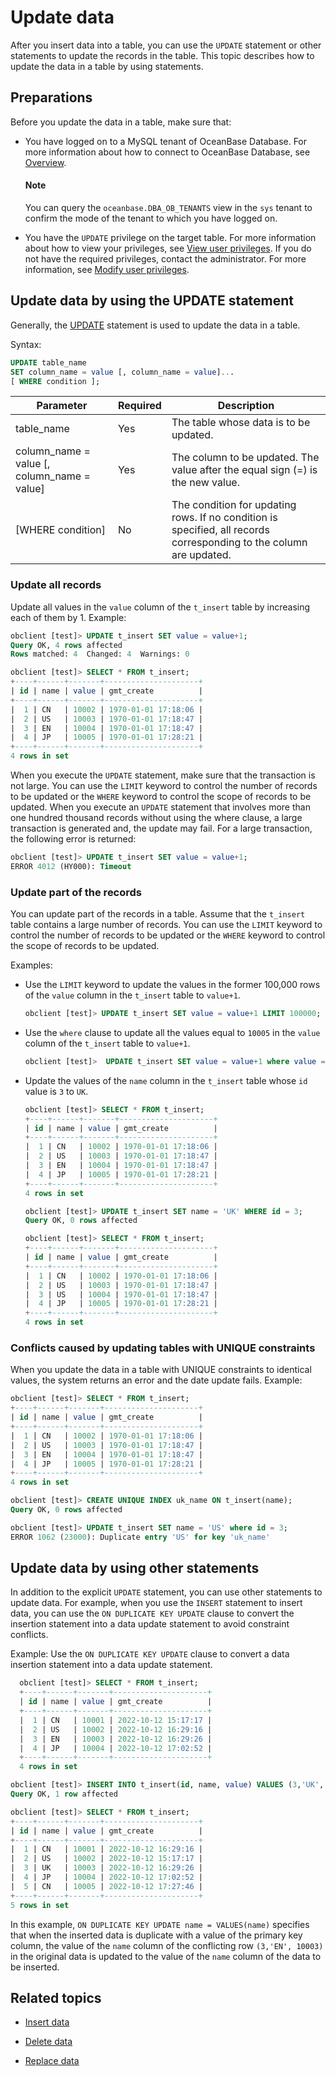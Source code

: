 # Update data

After you insert data into a table, you can use the `UPDATE` statement or other statements to update the records in the table. This topic describes how to update the data in a table by using statements. 

## Preparations

Before you update the data in a table, make sure that:

* You have logged on to a MySQL tenant of OceanBase Database. For more information about how to connect to OceanBase Database, see [Overview](../1.database-connection-with-client-of-mysql-mode/1.connection-methods-overview-of-mysql-mode.md). 
 
  <main id="notice" type='explain'>
   <h4>Note</h4>
   <p>You can query the <code>oceanbase.DBA_OB_TENANTS</code> view in the <code>sys</code> tenant to confirm the mode of the tenant to which you have logged on.</p>
  </main>

* You have the `UPDATE` privilege on the target table. For more information about how to view your privileges, see [View user privileges](../../../6.manage/5.security-and-permissions/3.access-control/2.user-and-permission/2.permission-of-mysql-mode/4.view-user-permissions-of-mysql-mode.md). If you do not have the required privileges, contact the administrator. For more information, see [Modify user privileges](../../../6.manage/5.security-and-permissions/3.access-control/2.user-and-permission/2.permission-of-mysql-mode/5.modify-user-permissions-of-mysql-mode.md). 

## Update data by using the UPDATE statement

Generally, the [UPDATE](../../../7.reference/4.development-reference/1.sql-syntax/2.common-tenant-of-mysql-mode/6.sql-statement-of-mysql-mode/90.update-of-mysql-mode.md) statement is used to update the data in a table. 

Syntax:

```sql
UPDATE table_name
SET column_name = value [, column_name = value]...
[ WHERE condition ];
```

| Parameter | Required | Description |
|-----------------------------------------------|------|-----------------------------------------|
| table_name | Yes | The table whose data is to be updated.  |
| column_name = value [, column_name = value] | Yes | The column to be updated. The value after the equal sign (=) is the new value.  |
| [WHERE condition] | No | The condition for updating rows. If no condition is specified, all records corresponding to the column are updated.  |

### Update all records

Update all values in the `value` column of the `t_insert` table by increasing each of them by 1. Example:

```sql
obclient [test]> UPDATE t_insert SET value = value+1;
Query OK, 4 rows affected
Rows matched: 4  Changed: 4  Warnings: 0

obclient [test]> SELECT * FROM t_insert;
+----+------+-------+---------------------+
| id | name | value | gmt_create          |
+----+------+-------+---------------------+
|  1 | CN   | 10002 | 1970-01-01 17:18:06 |
|  2 | US   | 10003 | 1970-01-01 17:18:47 |
|  3 | EN   | 10004 | 1970-01-01 17:18:47 |
|  4 | JP   | 10005 | 1970-01-01 17:28:21 |
+----+------+-------+---------------------+
4 rows in set
```

When you execute the `UPDATE` statement, make sure that the transaction is not large. You can use the `LIMIT` keyword to control the number of records to be updated or the `WHERE` keyword to control the scope of records to be updated. When you execute an `UPDATE` statement that involves more than one hundred thousand records without using the where clause, a large transaction is generated and, the update may fail. For a large transaction, the following error is returned: 

```sql
obclient [test]> UPDATE t_insert SET value = value+1;
ERROR 4012 (HY000): Timeout
```

### Update part of the records

You can update part of the records in a table. Assume that the `t_insert` table contains a large number of records. You can use the `LIMIT` keyword to control the number of records to be updated or the `WHERE` keyword to control the scope of records to be updated. 

Examples:

* Use the `LIMIT` keyword to update the values in the former 100,000 rows of the `value` column in the `t_insert` table to `value+1`. 

   ```sql
   obclient [test]> UPDATE t_insert SET value = value+1 LIMIT 100000;
   ```

* Use the `where` clause to update all the values equal to `10005` in the `value` column of the `t_insert` table to `value+1`. 

   ```sql
   obclient [test]>  UPDATE t_insert SET value = value+1 where value = 10005;
   ```

* Update the values of the `name` column in the `t_insert` table whose `id` value is `3` to `UK`. 

   ```sql
   obclient [test]> SELECT * FROM t_insert;
   +----+------+-------+---------------------+
   | id | name | value | gmt_create          |
   +----+------+-------+---------------------+
   |  1 | CN   | 10002 | 1970-01-01 17:18:06 |
   |  2 | US   | 10003 | 1970-01-01 17:18:47 |
   |  3 | EN   | 10004 | 1970-01-01 17:18:47 |
   |  4 | JP   | 10005 | 1970-01-01 17:28:21 |
   +----+------+-------+---------------------+
   4 rows in set

   obclient [test]> UPDATE t_insert SET name = 'UK' WHERE id = 3;
   Query OK, 0 rows affected

   obclient [test]> SELECT * FROM t_insert;
   +----+------+-------+---------------------+
   | id | name | value | gmt_create          |
   +----+------+-------+---------------------+
   |  1 | CN   | 10002 | 1970-01-01 17:18:06 |
   |  2 | US   | 10003 | 1970-01-01 17:18:47 |
   |  3 | US   | 10004 | 1970-01-01 17:18:47 |
   |  4 | JP   | 10005 | 1970-01-01 17:28:21 |
   +----+------+-------+---------------------+
   4 rows in set
   ```

### Conflicts caused by updating tables with UNIQUE constraints

When you update the data in a table with UNIQUE constraints to identical values, the system returns an error and the date update fails. Example: 

```sql
obclient [test]> SELECT * FROM t_insert;
+----+------+-------+---------------------+
| id | name | value | gmt_create          |
+----+------+-------+---------------------+
|  1 | CN   | 10002 | 1970-01-01 17:18:06 |
|  2 | US   | 10003 | 1970-01-01 17:18:47 |
|  3 | EN   | 10004 | 1970-01-01 17:18:47 |
|  4 | JP   | 10005 | 1970-01-01 17:28:21 |
+----+------+-------+---------------------+
4 rows in set

obclient [test]> CREATE UNIQUE INDEX uk_name ON t_insert(name);
Query OK, 0 rows affected

obclient [test]> UPDATE t_insert SET name = 'US' where id = 3;
ERROR 1062 (23000): Duplicate entry 'US' for key 'uk_name'
```

## Update data by using other statements

In addition to the explicit `UPDATE` statement, you can use other statements to update data. For example, when you use the `INSERT` statement to insert data, you can use the `ON DUPLICATE KEY UPDATE` clause to convert the insertion statement into a data update statement to avoid constraint conflicts. 

Example: Use the `ON DUPLICATE KEY UPDATE` clause to convert a data insertion statement into a data update statement.

```sql
  obclient [test]> SELECT * FROM t_insert;
  +----+------+-------+---------------------+
  | id | name | value | gmt_create          |
  +----+------+-------+---------------------+
  |  1 | CN   | 10001 | 2022-10-12 15:17:17 |
  |  2 | US   | 10002 | 2022-10-12 16:29:16 |
  |  3 | EN   | 10003 | 2022-10-12 16:29:26 |
  |  4 | JP   | 10004 | 2022-10-12 17:02:52 |
  +----+------+-------+---------------------+
  4 rows in set

obclient [test]> INSERT INTO t_insert(id, name, value) VALUES (3,'UK', 10003),(5, 'CN', 10005) ON DUPLICATE KEY UPDATE name = VALUES(name);
Query OK, 1 row affected

obclient [test]> SELECT * FROM t_insert;
+----+------+-------+---------------------+
| id | name | value | gmt_create          |
+----+------+-------+---------------------+
|  1 | CN   | 10001 | 2022-10-12 16:29:16 |
|  2 | US   | 10002 | 2022-10-12 15:17:17 |
|  3 | UK   | 10003 | 2022-10-12 16:29:26 |
|  4 | JP   | 10004 | 2022-10-12 17:02:52 |
|  5 | CN   | 10005 | 2022-10-12 17:27:46 |
+----+------+-------+---------------------+
5 rows in set
```

In this example, `ON DUPLICATE KEY UPDATE name = VALUES(name)` specifies that when the inserted data is duplicate with a value of the primary key column, the value of the `name` column of the conflicting row `(3,'EN', 10003)` in the original data is updated to the value of the `name` column of the data to be inserted. 

## Related topics

* [Insert data](1.insert-data.md)

* [Delete data](3.delete-data.md)

* [Replace data](4.replace-data.md)